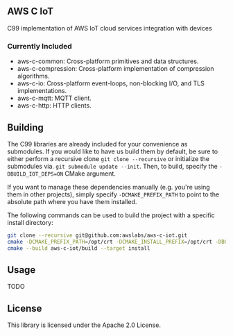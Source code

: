 ## AWS C IoT

C99 implementation of AWS IoT cloud services integration with devices

### Currently Included

* aws-c-common: Cross-platform primitives and data structures.
* aws-c-compression: Cross-platform implementation of compression algorithms.
* aws-c-io: Cross-platform event-loops, non-blocking I/O, and TLS implementations.
* aws-c-mqtt: MQTT client.
* aws-c-http: HTTP clients.

## Building

The C99 libraries are already included for your convenience as submodules. If you would like to have us build them
by default, be sure to either perform a recursive clone `git clone --recursive` or initialize the submodules via.
`git submodule update --init`. Then, to build, specify the `-DBUILD_IOT_DEPS=ON` CMake argument.

If you want to manage these dependencies manually (e.g. you're using them in other projects), simply specify
`-DCMAKE_PREFIX_PATH` to point to the absolute path where you have them installed.

The following commands can be used to build the project with a specific install directory:

```bash
git clone --recursive git@github.com:awslabs/aws-c-iot.git
cmake -DCMAKE_PREFIX_PATH=/opt/crt -DCMAKE_INSTALL_PREFIX=/opt/crt -DBUILD_IOT_DEPS=ON -DCMAKE_BUILD_TYPE=Debug -S aws-c-iot -B aws-c-iot/build
cmake --build aws-c-iot/build --target install
```

## Usage

TODO

## License

This library is licensed under the Apache 2.0 License.
